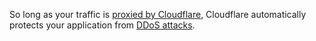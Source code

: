 So long as your traffic is [proxied by Cloudflare](https://support.cloudflare.com/hc/articles/205177068), Cloudflare automatically protects your application from [DDoS attacks](https://support.cloudflare.com/hc/articles/200172676).
